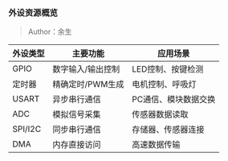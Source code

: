 ### 外设资源概览

> Author：余生

| 外设类型 | 主要功能          | 应用场景             |
| -------- | ----------------- | -------------------- |
| GPIO     | 数字输入/输出控制 | LED控制、按键检测    |
| 定时器   | 精确定时/PWM生成  | 电机控制、呼吸灯     |
| USART    | 异步串行通信      | PC通信、模块数据交换 |
| ADC      | 模拟信号采集      | 传感器数据读取       |
| SPI/I2C  | 同步串行通信      | 存储器、传感器连接   |
| DMA      | 内存直接访问      | 高速数据传输         |